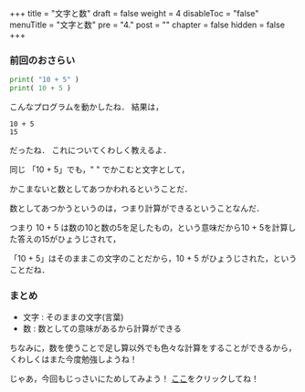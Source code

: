 +++
title =  "文字と数"
draft = false
weight = 4
disableToc = "false"
menuTitle = "文字と数"
pre = "4."
post = ""
chapter = false
hidden = false
+++

### 前回のおさらい
``` Python
print( "10 + 5" )
print( 10 + 5 )
```
こんなプログラムを動かしたね．
結果は，

```
10 + 5
15
```

だったね．
これについてくわしく教えるよ．

同じ 「10 + 5」でも，" " でかこむと文字として，

かこまないと数としてあつかわれるということだ．

数としてあつかうというのは，つまり計算ができるということなんだ．

つまり 10 + 5 は数の10と数の5を足したもの，という意味だから10 + 5を計算した答えの15がひょうじされて，

「10 + 5」はそのままこの文字のことだから，10 + 5 がひょうじされた，ということだね．

### まとめ
- 文字 : そのままの文字(言葉)
- 数 : 数としての意味があるから計算ができる

ちなみに，数を使うことで足し算以外でも色々な計算をすることができるから，くわしくはまた今度勉強しようね！

じゃあ，今回もじっさいにためしてみよう！
[ここ]()をクリックしてね！
